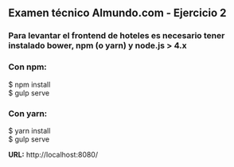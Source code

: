 <h2>Examen técnico Almundo.com - Ejercicio 2</h2>

<h3>Para levantar el frontend de hoteles es necesario tener instalado bower, npm (o yarn) y node.js > 4.x</h3>

<h3>Con npm:</h3>

$ npm install<br/>
$ gulp serve

<h3>Con yarn:</h3>

$ yarn install</br>
$ gulp serve

<strong>URL:</strong> http://localhost:8080/
